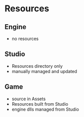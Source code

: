 # Resources

## Engine

- no resources

## Studio

- Resources directory only
- manually managed and updated

## Game

- source in Assets
- Resources built from Studio
- engine dlls managed from Studio
